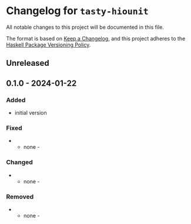 # Changelog for `tasty-hiounit`

All notable changes to this project will be documented in this file.

The format is based on [Keep a Changelog](https://keepachangelog.com/en/1.0.0/),
and this project adheres to the
[Haskell Package Versioning Policy](https://pvp.haskell.org/).

## Unreleased

## 0.1.0 - 2024-01-22

### Added

- initial version

### Fixed

- - none -

### Changed

- - none -

### Removed

- - none -


